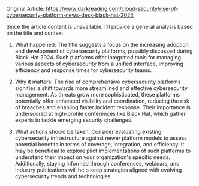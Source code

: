 Original Article: https://www.darkreading.com/cloud-security/rise-of-cybersecurity-platform-news-desk-black-hat-2024

Since the article content is unavailable, I'll provide a general analysis based on the title and context. 

1) What happened:
The title suggests a focus on the increasing adoption and development of cybersecurity platforms, possibly discussed during Black Hat 2024. Such platforms offer integrated tools for managing various aspects of cybersecurity from a unified interface, improving efficiency and response times for cybersecurity teams.

2) Why it matters:
The rise of comprehensive cybersecurity platforms signifies a shift towards more streamlined and effective cybersecurity management. As threats grow more sophisticated, these platforms potentially offer enhanced visibility and coordination, reducing the risk of breaches and enabling faster incident response. Their importance is underscored at high-profile conferences like Black Hat, which gather experts to tackle emerging security challenges.

3) What actions should be taken:
Consider evaluating existing cybersecurity infrastructure against newer platform models to assess potential benefits in terms of coverage, integration, and efficiency. It may be beneficial to explore pilot implementations of such platforms to understand their impact on your organization's specific needs. Additionally, staying informed through conferences, webinars, and industry publications will help keep strategies aligned with evolving cybersecurity trends and technologies.